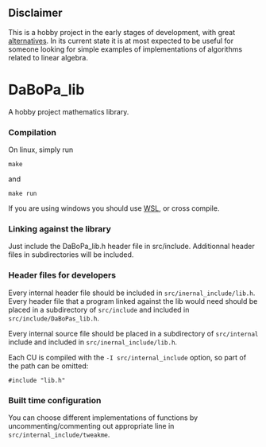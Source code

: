 ## Disclaimer
This is a hobby project in the early stages of development, with great
[alternatives](https://en.wikipedia.org/wiki/List_of_numerical_libraries#C++).
In its current state it is 
at most expected to be useful for someone looking for simple examples of implementations of algorithms related to
linear algebra.

# DaBoPa_lib
A hobby project mathematics library.

### Compilation
On linux, simply run
```shell
make
```
and
```shell
make run
```

If you are using windows you should use [WSL](https://en.wikipedia.org/wiki/Windows_Subsystem_for_Linux), or
cross compile.

### Linking against the library
Just include the DaBoPa_lib.h header file in src/include. Additionnal header files in subdirectories will be included.

### Header files for developers
Every internal header file should be included in `src/inernal_include/lib.h`.
Every header file that a program linked against the lib would need should be placed in a subdirectory of
`src/include` and included in `src/include/DaBoPas_lib.h`.

Every internal source file should be placed in a subdirectory of
`src/internal` include and included in `src/inernal_include/lib.h`.

Each CU is compiled with the `-I src/internal_include` option, so part of the path can be omitted:
```
#include "lib.h"
```

### Built time configuration
You can choose different implementations of functions by uncommenting/commenting out appropriate
line in `src/internal_include/tweakme`.
